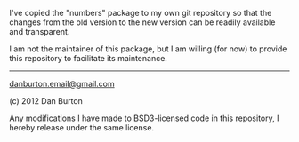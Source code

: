 I've copied the "numbers" package
to my own git repository
so that the changes from the old version
to the new version
can be readily available and transparent.

I am not the maintainer of this package,
but I am willing (for now) to provide
this repository to facilitate its maintenance.

<hr />

danburton.email@gmail.com

(c) 2012 Dan Burton

Any modifications I have made to BSD3-licensed code
in this repository,
I hereby release under the same license. 
